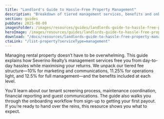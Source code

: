 ```yaml
---
title: "Landlord's Guide to Hassle-Free Property Management"
description: "Breakdown of tiered management services, benefits and onboarding process."
section: guides
pubDate: 2025-08-09
imagesFolder: /images/resources/guides/landlords-guide-to-hassle-free-property-management
heroImage: /images/resources/guides/landlords-guide-to-hassle-free-property-management/cover.webp
download: "/docs/resources/landlords-guide-to-hassle-free-property-management.pdf"
ctaLink: "/list-property?serviceType=management"
---
```


Managing rental property doesn’t have to be overwhelming. This guide explains how Severino Realty’s management services free you from day-to-day hassles while maximising your returns. We unpack our tiered fee structure—10% for marketing and communications, 11.25% for operations light, and 12.5% for full management—and the benefits included at each level.

You’ll learn about our tenant screening process, maintenance coordination, financial reporting and guest communications. The guide also walks you through the onboarding workflow from sign-up to getting your first payout. If you’re ready to hand over the reins, this resource shows you what to expect.

